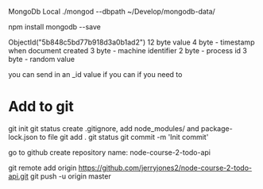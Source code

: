MongoDb Local
./mongod --dbpath ~/Develop/mongodb-data/

npm install mongodb --save 

ObjectId("5b848c5bd77b918d3a0b1ad2")
12 byte value
4 byte - timestamp when document created
3 byte - machine identifier
2 byte - process id
3 byte - random value

you can send in an _id value if you can if you need to

Add to git
==================
git init
git status
create .gitignore, add node_modules/ and package-lock.json to file
git add .
git status
git commit -m 'Init commit'

go to github
create repository
name: node-course-2-todo-api

git remote add origin https://github.com/jerryjones2/node-course-2-todo-api.git
git push -u origin master
